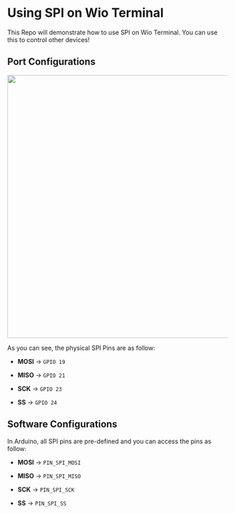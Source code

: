 # Using SPI on Wio Terminal

This Repo will demonstrate how to use SPI on Wio Terminal. You can use this to control other devices!

## Port Configurations

<div align=center><img width = 600 src="https://files.seeedstudio.com/wiki/Wio-Terminal/img/Xnip2020-03-03_12-28-09.jpg"/></div>

As you can see, the physical SPI Pins are as follow:

- **MOSI** -> `GPIO 19`

- **MISO** -> `GPIO 21`

- **SCK** -> `GPIO 23`

- **SS** -> `GPIO 24`

## Software Configurations

In Arduino, all SPI pins are pre-defined and you can access the pins as follow:

- **MOSI** -> `PIN_SPI_MOSI`

- **MISO** -> `PIN_SPI_MISO`

- **SCK** -> `PIN_SPI_SCK`

- **SS** -> `PIN_SPI_SS`
